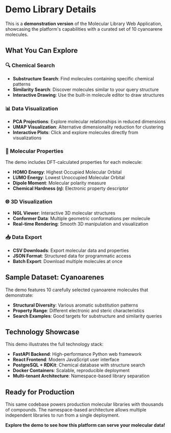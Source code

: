 # Demo Library Details

This is a **demonstration version** of the Molecular Library Web Application, showcasing the platform's capabilities with a curated set of 10 cyanoarene molecules.

## What You Can Explore

### 🔍 Chemical Search
- **Substructure Search**: Find molecules containing specific chemical patterns
- **Similarity Search**: Discover molecules similar to your query structure  
- **Interactive Drawing**: Use the built-in molecule editor to draw structures

### 📊 Data Visualization  
- **PCA Projections**: Explore molecular relationships in reduced dimensions
- **UMAP Visualization**: Alternative dimensionality reduction for clustering
- **Interactive Plots**: Click and explore molecules directly from visualizations

### 🧪 Molecular Properties
The demo includes DFT-calculated properties for each molecule:
- **HOMO Energy**: Highest Occupied Molecular Orbital
- **LUMO Energy**: Lowest Unoccupied Molecular Orbital  
- **Dipole Moment**: Molecular polarity measure
- **Chemical Hardness (η)**: Electronic property descriptor

### 🌐 3D Visualization
- **NGL Viewer**: Interactive 3D molecular structures
- **Conformer Data**: Multiple geometric conformations per molecule
- **Real-time Rendering**: Smooth 3D manipulation and visualization

### 📥 Data Export
- **CSV Downloads**: Export molecular data and properties
- **JSON Format**: Structured data for programmatic access
- **Batch Export**: Download multiple molecules at once

## Sample Dataset: Cyanoarenes

The demo features 10 carefully selected cyanoarene molecules that demonstrate:
- **Structural Diversity**: Various aromatic substitution patterns
- **Property Range**: Different electronic and steric characteristics  
- **Search Examples**: Good targets for substructure and similarity queries

## Technology Showcase

This demo illustrates the full technology stack:
- **FastAPI Backend**: High-performance Python web framework
- **React Frontend**: Modern JavaScript user interface
- **PostgreSQL + RDKit**: Chemical database with structure search
- **Docker Containers**: Scalable, reproducible deployment
- **Multi-tenant Architecture**: Namespace-based library separation

## Ready for Production

This same codebase powers production molecular libraries with thousands of compounds. The namespace-based architecture allows multiple independent libraries to run from a single deployment.

**Explore the demo to see how this platform can serve your molecular data!**